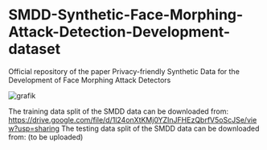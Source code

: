 # SMDD-Synthetic-Face-Morphing-Attack-Detection-Development-dataset
Official repository of the paper Privacy-friendly Synthetic Data for the Development of Face Morphing Attack Detectors


![grafik](https://user-images.githubusercontent.com/85616215/158062680-a4275e0f-6e8a-4728-97f9-1b44e03ac53d.png)



The training data split of the SMDD data can be downloaded from: https://drive.google.com/file/d/1l24onXtKMj0YZInJFHEzQbrfV5oScJSe/view?usp=sharing
The testing data split of the SMDD data can be downloaded from: (to be uploaded) 
